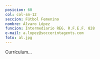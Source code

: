 ```yaml
---
posicion: 60
col: col-sm-12
seccion: Fútbol Femenino
nombre: Álvaro López
funcion: Intermediario REG. R.F.E.F. 828
e-mail: a.lopez@soccerintagents.com
foto: al.jpg
---
```

Currículum...

